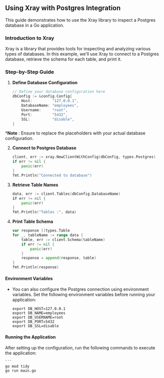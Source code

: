## Using Xray with Postgres Integration

This guide demonstrates how to use the Xray library to inspect a Postgres database in a Go application.

### Introduction to Xray

Xray is a library that provides tools for inspecting and analyzing various types of databases. In this example, we'll use Xray to connect to a Postgres database, retrieve the schema for each table, and print it.

### Step-by-Step Guide

1. **Define Database Configuration**

   ```go
   // Define your database configuration here
   dbConfig := &config.Config{
       Host:         "127.0.0.1",
       DatabaseName: "employees",
       Username:     "root",
       Port:         "5432",
       SSL:          "disable",
   }

***Note** : Ensure to replace the placeholders with your actual database configuration.

2. **Connect to Postgres Database**

    ```go
    client, err := xray.NewClientWithConfig(dbConfig, types.Postgres)
    if err != nil {
        panic(err)
    }
    fmt.Println("Connected to database")

3. **Retrieve Table Names**

    ```go
    data, err := client.Tables(dbConfig.DatabaseName)
    if err != nil {
        panic(err)
    }
    fmt.Println("Tables :", data)

4. **Print Table Schema**

    ```go
    var response []types.Table
    for _, tableName := range data {
        table, err := client.Schema(tableName)
        if err != nil {
            panic(err)
        }
        response = append(response, table)
    }
    fmt.Println(response)

#### Environment Variables

- You can also configure the Postgres connection using environment variables. Set the following environment variables before running your application:
    ```
    export DB_HOST=127.0.0.1
    export DB_NAME=employees
    export DB_USERNAME=root
    export DB_PORT=5432
    export DB_SSL=disable

#### Running the Application

After setting up the configuration, run the following commands to execute the application:

    ```
    go mod tidy
    go run main.go
